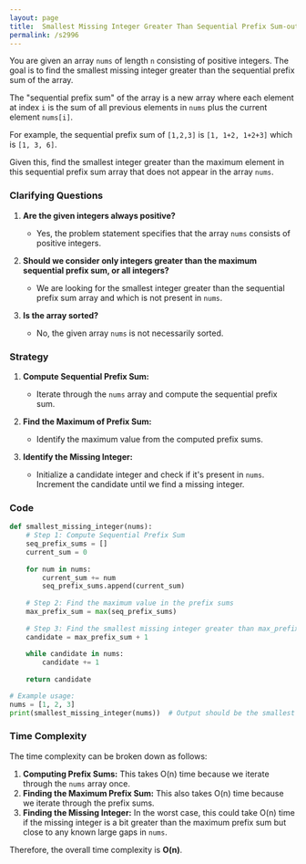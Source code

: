 ```yaml
---
layout: page
title:  Smallest Missing Integer Greater Than Sequential Prefix Sum-out
permalink: /s2996
---
```


You are given an array `nums` of length `n` consisting of positive integers. The goal is to find the smallest missing integer greater than the sequential prefix sum of the array.

The "sequential prefix sum" of the array is a new array where each element at index `i` is the sum of all previous elements in `nums` plus the current element `nums[i]`.

For example, the sequential prefix sum of `[1,2,3]` is `[1, 1+2, 1+2+3]` which is `[1, 3, 6]`.

Given this, find the smallest integer greater than the maximum element in this sequential prefix sum array that does not appear in the array `nums`.

### Clarifying Questions

1. **Are the given integers always positive?**
    - Yes, the problem statement specifies that the array `nums` consists of positive integers.
    
2. **Should we consider only integers greater than the maximum sequential prefix sum, or all integers?**
    - We are looking for the smallest integer greater than the sequential prefix sum array and which is not present in `nums`.

3. **Is the array sorted?**
    - No, the given array `nums` is not necessarily sorted.

### Strategy

1. **Compute Sequential Prefix Sum:** 
    - Iterate through the `nums` array and compute the sequential prefix sum.
    
2. **Find the Maximum of Prefix Sum:** 
    - Identify the maximum value from the computed prefix sums.
    
3. **Identify the Missing Integer:**
    - Initialize a candidate integer and check if it's present in `nums`. Increment the candidate until we find a missing integer.

### Code

```python
def smallest_missing_integer(nums):
    # Step 1: Compute Sequential Prefix Sum
    seq_prefix_sums = []
    current_sum = 0
    
    for num in nums:
        current_sum += num
        seq_prefix_sums.append(current_sum)
    
    # Step 2: Find the maximum value in the prefix sums
    max_prefix_sum = max(seq_prefix_sums)
    
    # Step 3: Find the smallest missing integer greater than max_prefix_sum
    candidate = max_prefix_sum + 1
    
    while candidate in nums:
        candidate += 1
    
    return candidate

# Example usage:
nums = [1, 2, 3]
print(smallest_missing_integer(nums))  # Output should be the smallest missing integer > 6 not in [1, 2, 3]
```

### Time Complexity

The time complexity can be broken down as follows:
1. **Computing Prefix Sums:** This takes O(n) time because we iterate through the `nums` array once.
2. **Finding the Maximum Prefix Sum:** This also takes O(n) time because we iterate through the prefix sums.
3. **Finding the Missing Integer:** In the worst case, this could take O(n) time if the missing integer is a bit greater than the maximum prefix sum but close to any known large gaps in `nums`.

Therefore, the overall time complexity is **O(n)**.